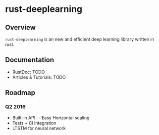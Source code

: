 # rust-deeplearning

## Overview
`rust-deeplearning` is an new and efficient deep learning library written in rust.

## Documentation
- RustDoc: TODO
- Articles & Tutorials: TODO

## Roadmap

### Q2 2016
- Built-in API
-- Easy Horizontal scaling
- Tests + Cl integration
- LTSTM for neural network
